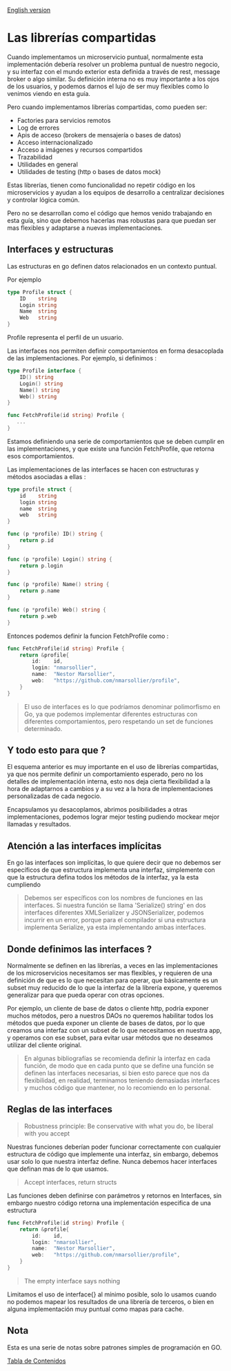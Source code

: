 [English version](README_en.md)

# Las librerías compartidas

Cuando implementamos un microservicio puntual, normalmente esta implementación debería resolver un problema puntual de nuestro negocio, y su interfaz con el mundo exterior esta definida a través de rest, message broker o algo similar. Su definición interna no es muy importante a los ojos de los usuarios, y podemos darnos el lujo de ser muy flexibles como lo venimos viendo en esta guía.

Pero cuando implementamos librerías compartidas, como pueden ser:

- Factories para servicios remotos
- Log de errores
- Apis de acceso (brokers de mensajería o bases de datos)
- Acceso internacionalizado
- Acceso a imágenes y recursos compartidos
- Trazabilidad
- Utilidades en general
- Utilidades de testing (http o bases de datos mock)

Estas librerías, tienen como funcionalidad no repetir código en los microservicios y ayudan a los equipos de desarrollo a centralizar decisiones y controlar lógica común.

Pero no se desarrollan como el código que hemos venido trabajando en esta guía, sino que debemos hacerlas mas robustas para que puedan ser mas flexibles y adaptarse a nuevas implementaciones.

## Interfaces y estructuras

Las estructuras en go definen datos relacionados en un contexto puntual.

Por ejemplo

```go
type Profile struct {
	ID    string
	Login string
	Name  string
	Web   string
}
```

Profile representa el perfil de un usuario.

Las interfaces nos permiten definir comportamientos en forma desacoplada de las implementaciones. Por ejemplo, si definimos :

```go
type Profile interface {
	ID() string
	Login() string
	Name() string
	Web() string
}

func FetchProfile(id string) Profile {
   ...
}
```

Estamos definiendo una serie de comportamientos que se deben cumplir en las implementaciones, y que existe una función FetchProfile, que retorna esos comportamientos.

Las implementaciones de las interfaces se hacen con estructuras y métodos asociadas a ellas :

```go
type profile struct {
	id    string
	login string
	name  string
	web   string
}

func (p *profile) ID() string {
	return p.id
}

func (p *profile) Login() string {
	return p.login
}

func (p *profile) Name() string {
	return p.name
}

func (p *profile) Web() string {
	return p.web
}
```

Entonces podemos definir la funcion FetchProfile como :

```go
func FetchProfile(id string) Profile {
	return &profile{
		id:    id,
		login: "nmarsollier",
		name:  "Nestor Marsollier",
		web:   "https://github.com/nmarsollier/profile",
	}
}
```

> El uso de interfaces es lo que podríamos denominar polimorfismo en Go, ya que podemos implementar diferentes estructuras con diferentes comportamientos, pero respetando un set de funciones determinado.

## Y todo esto para que ?

El esquema anterior es muy importante en el uso de librerías compartidas, ya que nos permite definir un comportamiento esperado, pero no los detalles de implementación interna, esto nos deja cierta flexibilidad a la hora de adaptarnos a cambios y a su vez a la hora de implementaciones personalizadas de cada negocio.

Encapsulamos yu desacoplamos, abrimos posibilidades a otras implementaciones, podemos lograr mejor testing pudiendo mockear mejor llamadas y resultados.

## Atención a las interfaces implícitas

En go las interfaces son implícitas, lo que quiere decir que no debemos ser específicos de que estructura implementa una interfaz, simplemente con que la estructura defina todos los métodos de la interfaz, ya la esta cumpliendo

> Debemos ser específicos con los nombres de funciones en las interfaces. Si nuestra función se llama 'Serialize() string' en dos interfaces diferentes XMLSerializer y JSONSerializer, podemos incurrir en un error, porque para el compilador si una estructura implementa Serialize, ya esta implementando ambas interfaces.

## Donde definimos las interfaces ?

Normalmente se definen en las librerías, a veces en las implementaciones de los microservicios necesitamos ser mas flexibles, y requieren de una definición de que es lo que necesitan para operar, que básicamente es un subset muy reducido de lo que la interfaz de la librería expone, y queremos generalizar para que pueda operar con otras opciones.

Por ejemplo, un cliente de base de datos o cliente http, podría exponer muchos métodos, pero a nuestros DAOs no queremos habilitar todos los métodos que pueda exponer un cliente de bases de datos, por lo que creamos una interfaz con un subset de lo que necesitamos en nuestra app, y operamos con ese subset, para evitar usar métodos que no deseamos utilizar del cliente original.

> En algunas bibliografías se recomienda definir la interfaz en cada función, de modo que en cada punto que se define una función se definen las interfaces necesarias, si bien esto parece que nos da flexibilidad, en realidad, terminamos teniendo demasiadas interfaces y muchos código que mantener, no lo recomiendo en lo personal.

## Reglas de las interfaces

> Robustness principle: Be conservative with what you do, be liberal with you accept

Nuestras funciones deberían poder funcionar correctamente con cualquier estructura de código que implemente una interfaz, sin embargo, debemos usar solo lo que nuestra interfaz define. Nunca debemos hacer interfaces que definan mas de lo que usamos.

> Accept interfaces, return structs

Las funciones deben definirse con parámetros y retornos en Interfaces, sin embargo nuestro código retorna una implementación especifica de una estructura

```go
func FetchProfile(id string) Profile {
	return &profile{
		id:    id,
		login: "nmarsollier",
		name:  "Nestor Marsollier",
		web:   "https://github.com/nmarsollier/profile",
	}
}
```

> The empty interface says nothing

Limitamos el uso de interface{} al mínimo posible, solo lo usamos cuando no podemos mapear los resultados de una librería de terceros, o bien en alguna implementación muy puntual como mapas para cache.

## Nota

Esta es una serie de notas sobre patrones simples de programación en GO.

[Tabla de Contenidos](https://github.com/nmarsollier/go_index/blob/main/README.md)
